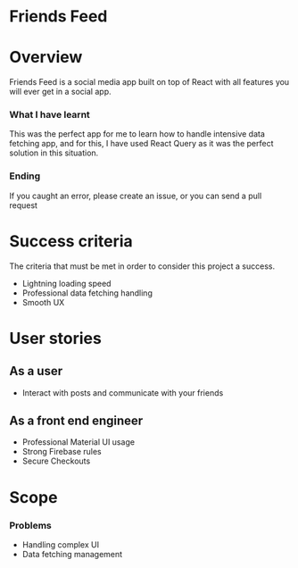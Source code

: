 # Friends Feed

# Overview

Friends Feed is a social media app built on top of React with all features you will ever get in a social app.

### What I have learnt

This was the perfect app for me to learn how to handle intensive data fetching app, and for this, I have used React Query as it was the perfect solution in this situation.

### Ending

If you caught an error, please create an issue, or you can send a pull request

# Success criteria

The criteria that must be met in order to consider this project a success. 

- Lightning loading speed
- Professional data fetching handling
- Smooth UX

# User stories

## As a user

- Interact with posts and communicate with your friends

## As a front end engineer

- Professional Material UI usage
- Strong Firebase rules
- Secure Checkouts

# Scope

### Problems

- Handling complex UI
- Data fetching management

